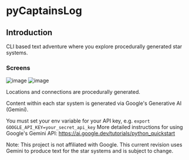 # pyCaptainsLog

## Introduction
CLI based text adventure where you explore procedurally generated star systems.

### Screens
![image](https://github.com/donaldcampbelljr/pyCaptainsLog/assets/125581724/141a3250-a2a5-49af-a98d-fe6a8b95afc4)
![image](https://github.com/donaldcampbelljr/pyCaptainsLog/assets/125581724/a31eaa60-5c2e-416c-aa95-c7668ce47eb5)




Locations and connections are procedurally generated.

Content within each star system is generated via Google's Generative AI (Gemini).

You must set your env variable for your API key, e.g. `export GOOGLE_API_KEY=your_secret_api_key`
More detailed instructions for using Google's Gemini API: https://ai.google.dev/tutorials/python_quickstart

Note: This project is not affiliated with Google. This current revision uses Gemini to produce text for the star systems and is subject to change.
